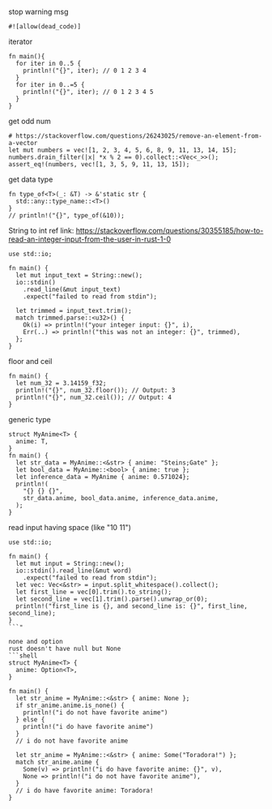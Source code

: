 stop warning msg
```shell
#![allow(dead_code)]
```
iterator
```shell
fn main(){
  for iter in 0..5 {
    println!("{}", iter); // 0 1 2 3 4
  }
  for iter in 0..=5 {
    println!("{}", iter); // 0 1 2 3 4 5
  }
}
```
get odd num
```shell
# https://stackoverflow.com/questions/26243025/remove-an-element-from-a-vector
let mut numbers = vec![1, 2, 3, 4, 5, 6, 8, 9, 11, 13, 14, 15];
numbers.drain_filter(|x| *x % 2 == 0).collect::<Vec<_>>();
assert_eq!(numbers, vec![1, 3, 5, 9, 11, 13, 15]);
```
get data type
```shell
fn type_of<T>(_: &T) -> &'static str {
  std::any::type_name::<T>()
}
// println!("{}", type_of(&10));
```
String to int
ref link: https://stackoverflow.com/questions/30355185/how-to-read-an-integer-input-from-the-user-in-rust-1-0
```shell
use std::io;

fn main() {
  let mut input_text = String::new();
  io::stdin()
    .read_line(&mut input_text)
    .expect("failed to read from stdin");

  let trimmed = input_text.trim();
  match trimmed.parse::<u32>() {
    Ok(i) => println!("your integer input: {}", i),
    Err(..) => println!("this was not an integer: {}", trimmed),
  };
}
```
floor and ceil
```shell
fn main() {
  let num_32 = 3.14159_f32;
  println!("{}", num_32.floor()); // Output: 3
  println!("{}", num_32.ceil()); // Output: 4
}
```
generic type
```shell
struct MyAnime<T> {
  anime: T,
}
fn main() {
  let str_data = MyAnime::<&str> { anime: "Steins;Gate" };
  let bool_data = MyAnime::<bool> { anime: true };
  let inference_data = MyAnime { anime: 0.571024};
  println!(
    "{} {} {}",
    str_data.anime, bool_data.anime, inference_data.anime,
  );
}
```
read input having space (like "10 11")
```shell
use std::io;

fn main() {
  let mut input = String::new();
  io::stdin().read_line(&mut word)
    .expect("failed to read from stdin");
  let vec: Vec<&str> = input.split_whitespace().collect();
  let first_line = vec[0].trim().to_string();
  let second_line = vec[1].trim().parse().unwrap_or(0);
  println!("first_line is {}, and second_line is: {}", first_line, second_line);
}
```"

none and option
rust doesn't have null but None
```shell
struct MyAnime<T> {
  anime: Option<T>,
}

fn main() {
  let str_anime = MyAnime::<&str> { anime: None };
  if str_anime.anime.is_none() {
    println!("i do not have favorite anime")
  } else {
    println!("i do have favorite anime")
  }
  // i do not have favorite anime
  
  let str_anime = MyAnime::<&str> { anime: Some("Toradora!") };
  match str_anime.anime {
    Some(v) => println!("i do have favorite anime: {}", v),
    None => println!("i do not have favorite anime"),
  }
  // i do have favorite anime: Toradora!
}
```